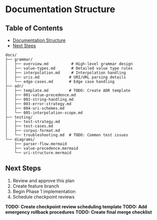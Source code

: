 # Documentation Structure

## Table of Contents
- [Documentation Structure](#documentation-structure)
- [Next Steps](#next-steps)

```
docs/
├── grammar/
│   ├── overview.md          # High-level grammar design
│   ├── value-types.md       # Detailed value type rules
│   ├── interpolation.md     # Interpolation handling
│   ├── uris.md             # URI/URL parsing details
│   └── edge-cases.md       # Edge case handling
├── adr/
│   ├── template.md         # TODO: Create ADR template
│   ├── 001-value-precedence.md
│   ├── 002-string-handling.md
│   ├── 003-error-strategy.md
│   ├── 004-uri-schemes.md
│   └── 005-interpolation-scope.md
├── testing/
│   ├── test-strategy.md
│   ├── test-cases.md
│   ├── corpus-format.md
│   └── troubleshooting.md  # TODO: Common test issues
└── diagrams/
    ├── parser-flow.mermaid
    ├── value-precedence.mermaid
    └── uri-structure.mermaid
```

## Next Steps
1. Review and approve this plan
2. Create feature branch
3. Begin Phase 1 implementation
4. Schedule checkpoint reviews

**TODO: Create checkpoint review scheduling template**
**TODO: Add emergency rollback procedures**
**TODO: Create final merge checklist**